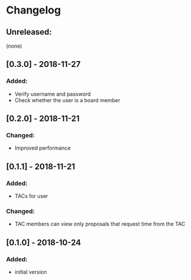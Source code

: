 # Changelog

## Unreleased:

(none)

## [0.3.0] - 2018-11-27

### Added:

- Verify username and password
- Check whether the user is a board member

## [0.2.0] - 2018-11-21

### Changed:

- Improved performance

## [0.1.1] - 2018-11-21

### Added:
- TACs for user

### Changed:
- TAC members can view only proposals that request time from the TAC

## [0.1.0] - 2018-10-24

### Added:
- initial version

